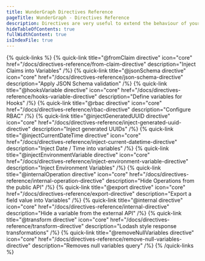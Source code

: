 ```yaml
---
title: WunderGraph Directives Reference
pageTitle: WunderGraph - Directives Reference
description: Directives are very useful to extend the behaviour of your GraphQL Operations. This guide will help you to learn how to use them.
hideTableOfContents: true
fullWidthContent: true
isIndexFile: true
---
```


{% quick-links %}
{% quick-link title="@fromClaim directive" icon="core" href="/docs/directives-reference/from-claim-directive" description="Inject Claims into Variables" /%}
{% quick-link title="@jsonSchema directive" icon="core" href="/docs/directives-reference/json-schema-directive" description="Apply JSON Schema validation" /%}
{% quick-link title="@hooksVariable directive" icon="core" href="/docs/directives-reference/hooks-variable-directive" description="Define variables for Hooks" /%}
{% quick-link title="@rbac directive" icon="core" href="/docs/directives-reference/rbac-directive" description="Configure RBAC" /%}
{% quick-link title="@injectGeneratedUUID directive" icon="core" href="/docs/directives-reference/inject-generated-uuid-directive" description="Inject generated UUIDs" /%}
{% quick-link title="@injectCurrentDateTime directive" icon="core" href="/docs/directives-reference/inject-current-datetime-directive" description="Inject Date / Time into variables" /%}
{% quick-link title="@injectEnvironmentVariable directive" icon="core" href="/docs/directives-reference/inject-environment-variable-directive" description="Inject Environment Variables" /%}
{% quick-link title="@internalOperation directive" icon="core" href="/docs/directives-reference/internal-operation-directive" description="Hide Operations from the public API" /%}
{% quick-link title="@export directive" icon="core" href="/docs/directives-reference/export-directive" description="Export a field value into Variables" /%}
{% quick-link title="@internal directive" icon="core" href="/docs/directives-reference/internal-directive" description="Hide a variable from the external API" /%}
{% quick-link title="@transform directive" icon="core" href="/docs/directives-reference/transform-directive" description="Lodash style response transformations" /%}
{% quick-link title="@removeNullVariables directive" icon="core" href="/docs/directives-reference/remove-null-variables-directive" description="Removes null variables query" /%}
{% /quick-links %}
